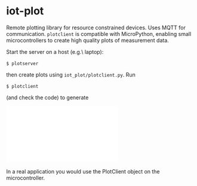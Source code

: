 # iot-plot
Remote plotting library for resource constrained devices. Uses MQTT for communication. `plotclient` is compatible with MicroPython, enabling small microcontrollers to create high quality plots of measurement data.

Start the server on a host (e.g.\ laptop):

```
$ plotserver
```

then create plots using `iot_plot/plotclient.py`. Run

```
$ plotclient
```

(and check the code) to generate

![Sample plot.](example.pdf)

In a real application you would use the PlotClient object on the microcontroller.